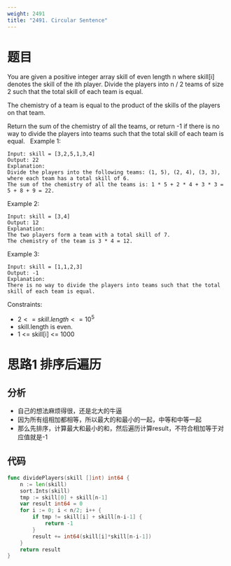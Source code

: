 ```yaml
---
weight: 2491
title: "2491. Circular Sentence"
---
```


# 题目

You are given a positive integer array skill of even length n where skill[i] denotes the skill of the ith player. Divide the players into n / 2 teams of size 2 such that the total skill of each team is equal.

The chemistry of a team is equal to the product of the skills of the players on that team.

Return the sum of the chemistry of all the teams, or return -1 if there is no way to divide the players into teams such that the total skill of each team is equal.
 
Example 1:

```
Input: skill = [3,2,5,1,3,4]
Output: 22
Explanation:
Divide the players into the following teams: (1, 5), (2, 4), (3, 3), where each team has a total skill of 6.
The sum of the chemistry of all the teams is: 1 * 5 + 2 * 4 + 3 * 3 = 5 + 8 + 9 = 22.
```

Example 2:

```
Input: skill = [3,4]
Output: 12
Explanation:
The two players form a team with a total skill of 7.
The chemistry of the team is 3 * 4 = 12.
```

Example 3:

```
Input: skill = [1,1,2,3]
Output: -1
Explanation:
There is no way to divide the players into teams such that the total skill of each team is equal.
```

Constraints:

- $2 <= skill.length <= 10^5$
- skill.length is even.
- 1 <= skill[i] <= 1000

# 思路1 排序后遍历

## 分析

- 自己的想法麻烦得很，还是北大的牛逼
- 因为所有组相加都相等，所以最大的和最小的一起，中等和中等一起
- 那么先排序，计算最大和最小的和，然后遍历计算result，不符合相加等于对应值就是-1

## 代码

```go
func dividePlayers(skill []int) int64 {
	n := len(skill)
	sort.Ints(skill)
	tmp := skill[0] + skill[n-1]
	var result int64 = 0
	for i := 0; i < n/2; i++ {
		if tmp != skill[i] + skill[n-i-1] {
			return -1
		}
		result += int64(skill[i]*skill[n-i-1])
	}
	return result
}
```
